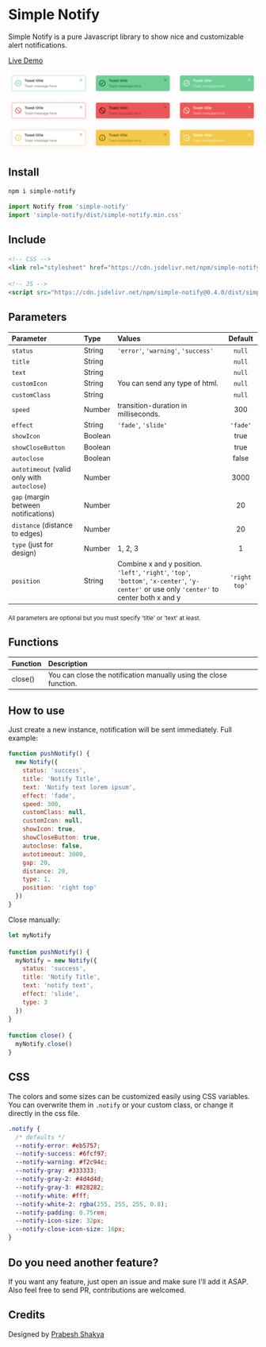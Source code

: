 # Simple Notify

Simple Notify is a pure Javascript library to show nice and customizable alert notifications.

[Live Demo](https://dgknca.github.io/simple-notify/)

![](./demo/assets/types.png)

## Install

```bash
npm i simple-notify
```

```js
import Notify from 'simple-notify'
import 'simple-notify/dist/simple-notify.min.css'
```

## Include

```html
<!-- CSS -->
<link rel="stylesheet" href="https://cdn.jsdelivr.net/npm/simple-notify@0.4.0/dist/simple-notify.min.css" />

<!-- JS -->
<script src="https://cdn.jsdelivr.net/npm/simple-notify@0.4.0/dist/simple-notify.min.js"></script>
```

## Parameters

| Parameter                                   | Type    | Values                                                                                                                                       |    Default    |
| :------------------------------------------ | :------ | :------------------------------------------------------------------------------------------------------------------------------------------- | :-----------: |
| `status`                                    | String  | `'error'`, `'warning'`, `'success'`                                                                                                          |    `null`     |
| `title`                                     | String  |                                                                                                                                              |    `null`     |
| `text`                                      | String  |                                                                                                                                              |    `null`     |
| `customIcon`                                | String  | You can send any type of html.                                                                                                               |    `null`     |
| `customClass`                               | String  |                                                                                                                                              |    `null`     |
| `speed`                                     | Number  | transition-duration in milliseconds.                                                                                                         |      300      |
| `effect`                                    | String  | `'fade'`, `'slide'`                                                                                                                          |   `'fade'`    |
| `showIcon`                                  | Boolean |                                                                                                                                              |     true      |
| `showCloseButton`                           | Boolean |                                                                                                                                              |     true      |
| `autoclose`                                 | Boolean |                                                                                                                                              |     false     |
| `autotimeout` (valid only with `autoclose`) | Number  |                                                                                                                                              |     3000      |
| `gap` (margin between notifications)        | Number  |                                                                                                                                              |      20       |
| `distance` (distance to edges)              | Number  |                                                                                                                                              |      20       |
| `type` (just for design)                    | Number  | 1, 2, 3                                                                                                                                      |       1       |
| `position`                                  | String  | Combine x and y position. `'left'`, `'right'`, `'top'`, `'bottom'`, `'x-center'`, `'y-center'` or use only `'center'` to center both x and y | `'right top'` |

<sub>All parameters are optional but you must specify 'title' or 'text' at least.</sub>

## Functions

| Function | Description                                                       |
| :------- | :---------------------------------------------------------------- |
| close()  | You can close the notification manually using the close function. |

## How to use

Just create a new instance, notification will be sent immediately. Full example:

```js
function pushNotify() {
  new Notify({
    status: 'success',
    title: 'Notify Title',
    text: 'Notify text lorem ipsum',
    effect: 'fade',
    speed: 300,
    customClass: null,
    customIcon: null,
    showIcon: true,
    showCloseButton: true,
    autoclose: false,
    autotimeout: 3000,
    gap: 20,
    distance: 20,
    type: 1,
    position: 'right top'
  })
}
```

Close manually:

```js
let myNotify

function pushNotify() {
  myNotify = new Notify({
    status: 'success',
    title: 'Notify Title',
    text: 'notify text',
    effect: 'slide',
    type: 3
  })
}

function close() {
  myNotify.close()
}
```

## CSS

The colors and some sizes can be customized easily using CSS variables. You can overwrite them in `.notify` or your custom class, or change it directly in the css file.

```css
.notify {
  /* defaults */
  --notify-error: #eb5757;
  --notify-success: #6fcf97;
  --notify-warning: #f2c94c;
  --notify-gray: #333333;
  --notify-gray-2: #4d4d4d;
  --notify-gray-3: #828282;
  --notify-white: #fff;
  --notify-white-2: rgba(255, 255, 255, 0.8);
  --notify-padding: 0.75rem;
  --notify-icon-size: 32px;
  --notify-close-icon-size: 16px;
}
```

## Do you need another feature?

If you want any feature, just open an issue and make sure I'll add it ASAP. Also feel free to send PR, contributions are welcomed.

## Credits

Designed by [Prabesh Shakya](https://www.figma.com/@prabesh)

